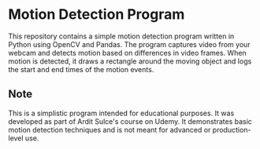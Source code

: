 # Motion Detection Program
This repository contains a simple motion detection program written in Python using OpenCV and Pandas. The program captures video from your webcam and detects motion based on differences in video frames. When motion is detected, it draws a rectangle around the moving object and logs the start and end times of the motion events.

## Note
This is a simplistic program intended for educational purposes. It was developed as part of Ardit Sulce's course on Udemy. It demonstrates basic motion detection techniques and is not meant for advanced or production-level use.
